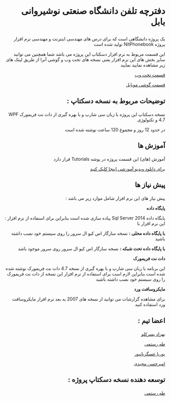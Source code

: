 # <p align="right">دفترچه تلفن دانشگاه صنعتی نوشیروانی بابل</p>
<p align="right">
یک پروژه دانشگاهی است که برای درس های مهندسی اینترنت و مهندسی نرم افزار تولید شده است NitPhonebook پروژه 
</p>
<p align="right">
این قسمت مربوط به نرم افزار دسکتاپ این پروژه می باشد شما همچنین می توانید سایر بخش های این نرم افزار یعنی نسخه های تحت وب و گوشی آنرا از طریق لینک های زیر مشاهده نمایید نمایید
</p>


[<p align="right">قسمت تحت وب</p>](https://github.com/tataiee1375/NitPhonebook)
[<p align="right">قسمت گوشی موبایل</p>](https://github.com/tataiee1375/NitPhonebook)

## <p align="right">: توضیحات مربوط به نسخه دسکتاپ</p>

<p align="right">  WPF  نسخه دسکتاپ این پروژه با زبان سی شارپ و با بهره گیری از دات نت فریمورک 4.7 و تکنولوژی</p>

<p align="right">در حدود 12 روز و مجموع 120 ساعت نوشته شده است</p>

## <p align="right">آموزش ها</p>

<p align="right"> قرار دارد  Tutorials  آموزش (های) این قسمت پروژه در پوشه </p>

[<p align="right">برای دانلود ویدیو آموزشی اینجا کلیک کنید</p>](https://raw.githubusercontent.com/tataiee1375/NitPhonebook/master/Tutorials/Videos/Tutorial01.mp4)


## <p align="right">پیش نیاز ها</p>

<p align="right">: پیش نیاز های این نرم افزار شامل موارد زیر می باشد</p>

<p align="right"><strong>پایگاه داده</strong></p>

<p align="right"> : پیاده سازی شده است بنابراین برای استفاده از نرم افزار  Sql Server 2014 پایگاه داده این نرم افزار با </p>
<p align="right"><strong> با پایگاه داده محلی :</strong> نسخه سازگار اس کیو ال سرور را روی سیستم خود نصب داشته باشید</p>
<p align="right"><strong> با پایگاه داده تحت شبکه :</strong> نسخه سازگار اس کیو ال سرور  روی سرور موجود باشد</p>

<p align="right"><strong>دات نت فریمورک</strong></p>

<p align="right">این برنامه با زبان سی شارپ و با بهره گیری از نسخه 4.7 دات نت فریمورک نوشته شده شده است بنابراین لازم است برای استفاده از نرم افزار این نسخه از دات نت فریمورک را روی سیستم خود نصب داشته باشید</p>

<p align="right"><strong>مایکروسافت ورد</strong></p>

<p align="right">برای مشاهده گزارشات می توانید از نسخه های 2007 به بعد نرم افزار مایکروسافت ورد استفاده کنید</p>

## <p align="right"> : اعضا تیم</p>

[<p align="right">بهزاد پسرکلو</p>](#)
[<p align="right">طه رستمی</p>](https://github.com/tataiee1375)
[<p align="right">پوریا عسگریانپور</p>](https://github.com/tataiee1375/NitPhonebook)
[<p align="right">امیرحسن مجیدی</p>](https://github.com/tataiee1375/NitPhonebook)

## <p align="right">: توسعه دهنده نسخه دسکتاپ پروژه</p>

[<p align="right">طه رستمی</p>](https://github.com/tataiee1375)
